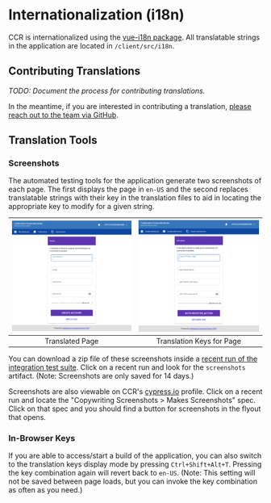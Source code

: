 # Internationalization (i18n)

CCR is internationalized using the [vue-i18n package](https://vue-i18n.intlify.dev/).  All translatable strings in the application are located in
`/client/src/i18n`.

## Contributing Translations

_TODO: Document the process for contributing translations._

In the meantime, if you are interested in contributing a translation, [please reach out to the team via GitHub](https://github.com/MESH-Research/CCR/discussions).

## Translation Tools

### Screenshots
The automated testing tools for the application generate two screenshots of each page.  The first displays the page in `en-US` and the second replaces   translatable strings with their key in the translation files to aid in locating the appropriate key to modify for a given string.

| ![Translated](./images/i18n-copy.png) | ![Keys](./images/i18n-keys.png) |
| :-----------------------------------: | :-----------------------------: |
| Translated Page            | Translation Keys for Page       |

You can download a zip file of these screenshots inside a [recent run of the integration test suite](https://github.com/MESH-Research/CCR/actions/workflows/test-e2e.yml). Click on a recent run and look for the `screenshots` artifact.  (Note: Screenshots are only saved for 14 days.)

Screenshots are also viewable on CCR's [cypress.io](https://dashboard.cypress.io/projects/omnycq/runs) profile. Click on a recent run and locate the "Copywriting Screenshots > Makes Screenshots" spec.  Click on that spec and you should find a button for screenshots in the flyout that opens.

### In-Browser Keys

If you are able to access/start a build of the application, you can also switch to the translation keys display mode by pressing `Ctrl+Shift+Alt+T`.  Pressing the key combination again will revert back to `en-US`.  (Note: This setting will not be saved between page loads, but you can invoke the key combination as often as you need.)